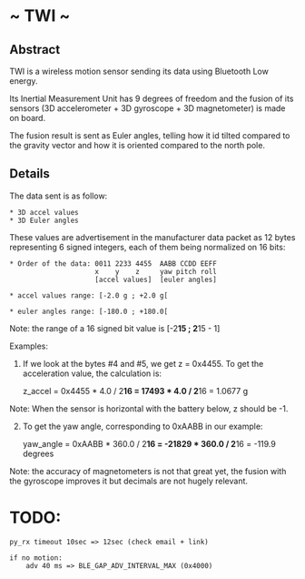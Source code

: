 ~ TWI ~
=======

Abstract
--------

TWI is a wireless motion sensor sending its data using Bluetooth Low energy.

Its Inertial Measurement Unit has 9 degrees of freedom and the fusion of its
sensors (3D accelerometer + 3D gyroscope + 3D magnetometer) is made on board.

The fusion result is sent as Euler angles, telling how it id tilted compared
to the gravity vector and how it is oriented compared to the north pole.


Details
-------

The data sent is as follow:

    * 3D accel values
    * 3D Euler angles

These values are advertisement in the manufacturer data packet as 12 bytes
representing 6 signed integers, each of them being normalized on 16 bits:

    * Order of the data: 0011 2233 4455  AABB CCDD EEFF
                         x    y    z     yaw pitch roll
                         [accel values]  [euler angles]

    * accel values range: [-2.0 g ; +2.0 g[

    * euler angles range: [-180.0 ; +180.0[

Note: the range of a 16 signed bit value is [-2**15 ; 2**15 - 1]


Examples:

1) If we look at the bytes #4 and #5, we get z = 0x4455.
To get the acceleration value, the calculation is:

    z_accel = 0x4455 * 4.0 / 2**16
            = 17493  * 4.0 / 2**16
            = 1.0677 g

Note: When the sensor is horizontal with the battery below, z should be -1.


2) To get the yaw angle, corresponding to 0xAABB in our example:

    yaw_angle = 0xAABB * 360.0 / 2**16
              = -21829 * 360.0 / 2**16
              = -119.9 degrees

Note: the accuracy of magnetometers is not that great yet, the fusion with the
gyroscope improves it but decimals are not hugely relevant.


TODO:
=====

    py_rx timeout 10sec => 12sec (check email + link)

    if no motion:
        adv 40 ms => BLE_GAP_ADV_INTERVAL_MAX (0x4000)

